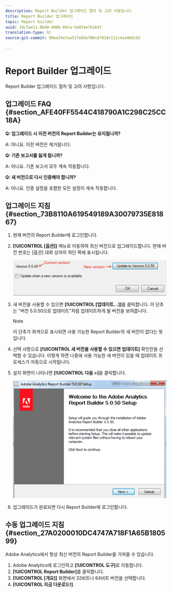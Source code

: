 ```yaml
---
description: Report Builder 업그레이드 절차 및 고려 사항입니다.
title: Report Builder 업그레이드
topic: Report builder
uuid: 19cfae11-0b40-498b-89ca-5e854e7b164f
translation-type: ht
source-git-commit: 99ee24efaa517e8da700c67818c111c4aa90dc02

---
```



# Report Builder 업그레이드

Report Builder 업그레이드 절차 및 고려 사항입니다.

## 업그레이드 FAQ {#section_AFE40FF5544C418790A1C298C25CC18A}

**Q: 업그레이드 시 이전 버전의 Report Builder는 유지됩니까?**

A: 아니요. 이전 버전은 제거됩니다.

**Q: 기존 보고서를 잃게 됩니까?**

A: 아니요. 기존 보고서 모두 계속 작동합니다.

**Q: 새 버전으로 다시 인증해야 합니까?**

A: 아니요. 인증 설정을 포함한 모든 설정이 계속 작동합니다.

## 업그레이드 지침 {#section_73B8110A619549189A30079735E81867}

1. 현재 버전의 Report Builder에 로그인합니다.
1. **[!UICONTROL [옵션]]** 메뉴로 이동하여 최신 버전으로 업그레이드합니다. 현재 버전 번호는 [옵션] 대화 상자의 하단 쪽에 표시됩니다.

   ![](assets/upgrade.png)

1. 새 버전을 사용할 수 있으면 **[!UICONTROL [업데이트...]]**&#x200B;를 클릭합니다. 이 단추는 &quot;버전 5.0.50으로 업데이트&quot;처럼 업데이트하게 될 버전을 보여줍니다.

   >[!NOTE]
   >
   >이 단추가 회색으로 표시되면 사용 가능한 Report Builder의 새 버전이 없다는 뜻입니다.

1. 선택 사항으로 **[!UICONTROL 새 버전을 사용할 수 있으면 업데이트]** 확인란을 선택할 수 있습니다. 이렇게 하면 나중에 사용 가능한 새 버전이 있을 때 업데이트 프로세스가 자동으로 시작됩니다.
1. 설치 화면이 나타나면 **[!UICONTROL 다음 >]**&#x200B;을 클릭합니다.

   ![](assets/setup.png)

1. 업그레이드가 완료되면 다시 Report Builder에 로그인합니다.

## 수동 업그레이드 지침 {#section_27A0200010DC4747A718F1A65B180599}

Adobe Analytics에서 항상 최신 버전의 Report Builder를 가져올 수 있습니다.

1. Adobe Analytics에 로그인하고 **[!UICONTROL 도구]**&#x200B;로 이동합니다.
1. **[!UICONTROL Report Builder]**&#x200B;를 클릭합니다.
1. **[!UICONTROL [개요]]** 화면에서 32비트나 64비트 버전을 선택합니다.
1. **[!UICONTROL 지금 다운로드!]**.

